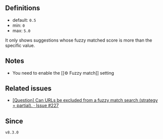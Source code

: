 ## Definitions

- default: `0.5`
- min: `0`
- max: `5.0`

It only shows suggestions whose fuzzy matched score is more than the specific value.

## Notes

- You need to enable the [[⚙️ Fuzzy match]] setting

## Related issues

- [\[Question\] Can URLs be excluded from a fuzzy match search \(strategy = partial\)\. · Issue \#227](https://github.com/tadashi-aikawa/obsidian-various-complements-plugin/issues/227)

## Since

`v8.3.0`